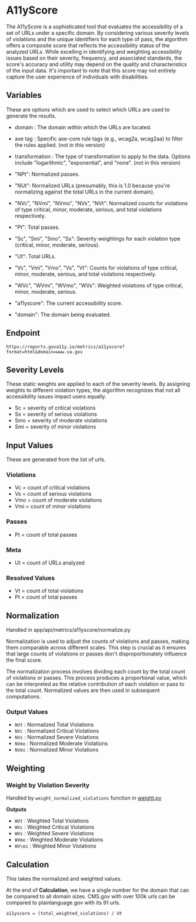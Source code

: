 # A11yScore

The A11yScore is a sophisticated tool that evaluates the accessibility of a set of URLs under a specific domain. By considering various severity levels of violations and the unique identifiers for each type of pass, the algorithm offers a composite score that reflects the accessibility status of the analyzed URLs. While excelling in identifying and weighting accessibility issues based on their severity, frequency, and associated standards, the score's accuracy and utility may depend on the quality and characteristics of the input data. It's important to note that this score may not entirely capture the user experience of individuals with disabilities.

## Variables

These are options which are used to select which URLs are used to generate the results.

-   domain : The domain within which the URLs are located.
-   axe tag : Specific axe-core rule tags (e.g., wcag2a, wcag2aa) to filter the rules applied. (not in this version)
-   transformation : The type of transformation to apply to the data. Options include "logarithmic", "exponential", and "none". (not in this version)

-   "NPt": Normalized passes.
-   "NUt": Normalized URLs (presumably, this is 1.0 because you're normalizing against the total URLs in the current domain).
-   "NVc", "NVmi", "NVmo", "NVs", "NVt": Normalized counts for violations of type critical, minor, moderate, serious, and total violations respectively.
-   "Pt": Total passes.
-   "Sc", "Smi", "Smo", "Ss": Severity weightings for each violation type (critical, minor, moderate, serious).
-   "Ut": Total URLs.
-   "Vc", "Vmi", "Vmo", "Vs", "Vt": Counts for violations of type critical, minor, moderate, serious, and total violations respectively.
-   "WVc", "WVmi", "WVmo", "WVs": Weighted violations of type critical, minor, moderate, serious.
-   "a11yscore": The current accessibility score.
-   "domain": The domain being evaluated.

## Endpoint

```
https://reports.gova11y.io/metrics/a11yscore?format=html&domain=www.va.gov
```

## Severity Levels

These static weights are applied to each of the severity levels. By assigning weights to different violation types, the algorithm recognizes that not all accessibility issues impact users equally.

-   Sc = severity of critical violations
-   Ss = severity of serious violations
-   Smo = severity of moderate violations
-   Smi = severity of minor violations

## Input Values

These are generated from the list of urls.

### Violations

-   Vc = count of critical violations
-   Vs = count of serious violations
-   Vmo = count of moderate violations
-   Vmi = count of minor violations

### Passes

-   Pt = count of total passes

### Meta

-   Ut = count of URLs analyzed

### Resolved Values

-   Vt = count of total violations
-   Pt = count of total passes

## Normalization

Handled in app/api/metrics/a11yscore/normalize.py

Normalization is used to adjust the counts of violations and passes, making them comparable across different scales. This step is crucial as it ensures that large counts of violations or passes don't disproportionately influence the final score.

The normalization process involves dividing each count by the total count of violations or passes. This process produces a proportional value, which can be interpreted as the relative contribution of each violation or pass to the total count. Normalized values are then used in subsequent computations.

### Output Values

-   `NVt` : Normalized Total Violations
-   `NVc` : Normalized Critical Violations
-   `NVs` : Normalized Severe Violations
-   `NVmo` : Normalized Moderate Violations
-   `NVmi` : Normalized Minor Violations

## Weighting

### Weight by Violation Severity

Handled by `weight_normalized_violations` function in [weight.py](app/api/metrics/a11yscore/weight.py)

**Outputs**

-   `WVt` : Weighted Total Violations
-   `WVc` : Weighted Critical Violations
-   `WVs` : Weighted Severe Violations
-   `WVmo` : Weighted Moderate Violations
-   `WV\mi` : Weighted Minor Violations

## Calculation

This takes the normalized and weighted values.

At the end of **Calculation**, we have a single number for the domain that can be compared to all domain sizes. CMS.gov with over 100k urls can be compared to plainlanguage.gov with its 91 urls.

```
a11yscore = (total_weighted_violations) / Ut
```
